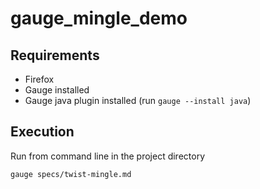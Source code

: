 gauge_mingle_demo
=================

Requirements
------------
* Firefox
* Gauge installed
* Gauge java plugin installed (run ```gauge --install java```)


Execution
---------
Run from command line in the project directory

````
gauge specs/twist-mingle.md
````
